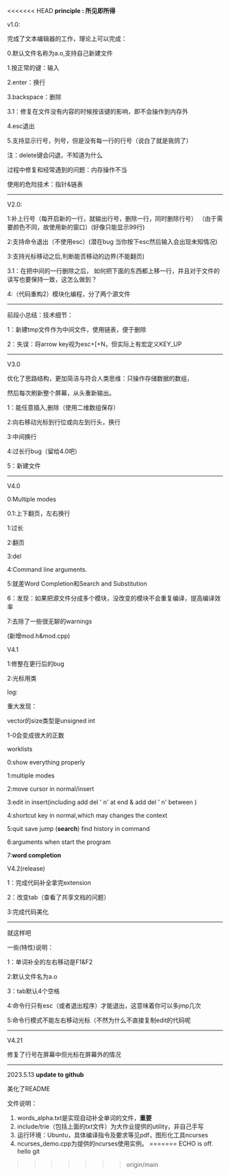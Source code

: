 <<<<<<< HEAD
**principle : 所见即所得**

v1.0:

完成了文本编辑器的工作，理论上可以完成：

0.默认文件名称为a.o,支持自己新建文件

1.按正常的键：输入

2.enter：换行 

3.backspace：删除 

3.1：修复在文件没有内容的时候按该键的影响，即不会操作到内存外

4.esc退出 

5.支持显示行号，列号，但是没有每一行的行号（说白了就是我鸽了） 

注：delete键会闪退，不知道为什么 

过程中修复和经常遇到的问题：内存操作不当 

使用的危险技术：指针&链表 

---
V2.0: 

1:补上行号（每开启新的一行，就输出行号，删除一行，同时删除行号）
（由于需要颜色不同，故使用新的窗口）(好像只能显示99行) 

2:支持命令退出（不使用esc）(潜在bug 当你按下esc然后输入会出现未知情况) 

3:支持光标移动之后,判断能否移动的边界(不能翻页)

3.1：在把中间的一行删除之后，
如何把下面的东西都上移一行，并且对于文件的读写也要保持一致，这怎么做到？ 

4:（代码重构2）模块化编程，分了两个源文件

---

前段小总结：技术细节： 

1：新建tmp文件作为中间文件，使用链表，便于删除 

2：失误：将arrow key视为esc+[+N，但实际上有宏定义KEY_UP

---
V3.0 

优化了思路结构，更加简洁与符合人类思维：只操作存储数据的数组，

然后每次刷新整个屏幕，从头重新输出。

1：能任意插入,删除（使用二维数组保存） 

2:向右移动光标到行位或向左到行头，换行 

3:中间换行 

4:过长行bug（留给4.0吧） 

5：新建文件 

---

V4.0 

0:Multiple modes 

0.1:上下翻页，左右换行

1:过长 

2:翻页 

3:del 

4:Command line arguments. 

5:就差Word Completion和Search and Substitution 

6：发现：如果把源文件分成多个模块，没改变的模块不会重复编译，提高编译效率 

7:去除了一些很无聊的warnings 

(新增mod.h&mod.cpp) 

V4.1 

1:修整在更行后的bug 

2:光标用类 

log: 

重大发现：

vector的size类型是unsigned int 

1-0会变成很大的正数 

worklists 

0:show everything properly 

1:multiple modes 

2:move cursor in normal/insert 

3:edit in insert(including add del ' n' at end
& add del ' n' between ) 

4:shortcut key in normal,which may changes the context

5:quit save jump (**search**) find history in command 

6:arguments when start the program 

7:**word completion** 

V4.2(release) 

1：完成代码补全拿完extension 

2：改变tab（查看了共享文档的问题） 

3:完成代码美化 

---

就这样吧 

一些(特性)说明： 

1：单词补全的左右移动是F1&F2 

2:默认文件名为a.o 

3：tab默认4个空格 

4:命令行只有esc（或者退出程序）才能退出，这意味着你可以多jmp几次 

5:命令行模式不能左右移动光标（不然为什么不直接复制edit的代码呢 

---

V4.21 

修复了行号在屏幕中但光标在屏幕外的情况

---

2023.5.13 **update to github**

美化了README

文件说明：
1. words_alpha.txt是实现自动补全单词的文件，**重要**
2. include/trie（包括上面的txt文件）为大作业提供的utility，非自己手写
3. 运行环境：Ubuntu，具体编译指令及要求等见pdf，图形化工具ncurses
4. ncurses_demo.cpp为提供的ncurses使用实例。
=======
ECHO is off.
hello git
>>>>>>> origin/main

